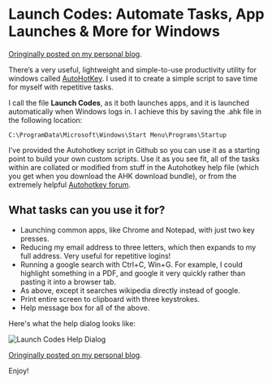 # Launch Codes: Automate Tasks, App Launches & More for Windows

[Oringinally posted on my personal blog](http://patrickkeane.me/launch-codes-automate-tasks-app-launches-more-for-windows/).

There’s a very useful, lightweight and simple-to-use productivity utility for windows called [AutoHotKey](www.autohotkey.com). I used it to create a simple script to save time for myself with repetitive tasks.

I call the file **Launch Codes**, as it both launches apps, and it is launched automatically when Windows logs in. I achieve this by saving the .ahk file in the following location:

`C:\ProgramData\Microsoft\Windows\Start Menu\Programs\Startup`

I’ve provided the Autohotkey script in Github so you can use it as a starting point to build your own custom scripts. Use it as you see fit, all of the tasks within are collated or modified from stuff in the Autohotkey help file (which you get when you download the AHK download bundle), or from the extremely helpful [Autohotkey forum](www.autohotkey.com/board/).

## What tasks can you use it for?

* Launching common apps, like Chrome and Notepad, with just two key presses.
* Reducing my email address to three letters, which then expands to my full address. Very useful for repetitive logins!
* Running a google search with Ctrl+C, Win+G. For example, I could highlight something in a PDF, and google it very quickly rather than pasting it into a browser tab.
* As above, except it searches wikipedia directly instead of google.
* Print entire screen to clipboard with three keystrokes.
* Help message box for all of the above.

Here's what the help dialog looks like:

![Launch Codes Help Dialog](https://raw.github.com/keanemachine/launch-codes/master/launch%20codes%20help.PNG "Launch Codes help dialog")

[Oringinally posted on my personal blog](http://patrickkeane.me/launch-codes-automate-tasks-app-launches-more-for-windows/).

Enjoy!
